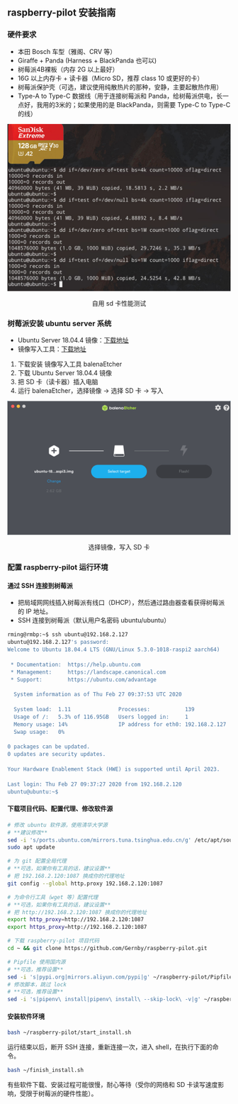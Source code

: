 ## raspberry-pilot 安装指南

### 硬件要求

- 本田 Bosch 车型（雅阁、CRV 等）
- Giraffe + Panda (Harness + BlackPanda 也可以)
- 树莓派4B裸板（内存 2G 以上最好）
- 16G 以上内存卡 + 读卡器（Micro SD，推荐 class 10 或更好的卡）
- 树莓派保护壳（可选，建议使用纯散热片的那种，安静，主要起散热作用）
- Type-A to Type-C 数据线（用于连接树莓派和 Panda，给树莓派供电，长一点好，我用的3米的；如果使用的是 BlackPanda，则需要 Type-C to Type-C 的线）


<center>
<img src="/files/raspberry_sdcard_io.jpg" class="max-h-400">
<p>自用 sd 卡性能测试</p>
</center>

### 树莓派安装 ubuntu server 系统


- Ubuntu Server 18.04.4 镜像：[下载地址](https://ubuntu.com/download/raspberry-pi/thank-you?version=18.04.4&architecture=arm64+raspi3)
- 镜像写入工具：[下载地址](https://www.balena.io/etcher/)


1. 下载安装 镜像写入工具 balenaEtcher
2. 下载 Ubuntu Server 18.04.4 镜像
3. 把 SD 卡（读卡器）插入电脑
4. 运行 balenaEtcher，选择镜像 -> 选择 SD 卡 -> 写入


<center>
<img src="/files/balena_flash.png" class="max-h-300">
<p>选择镜像，写入 SD 卡</p>
</center>


### 配置 raspberry-pilot 运行环境

#### 通过 SSH 连接到树莓派

- 把局域网网线插入树莓派有线口（DHCP），然后通过路由器查看获得树莓派的 IP 地址。
- SSH 连接到树莓派（默认用户名密码 ubuntu/ubuntu）

```bash
rming@rmbp:~$ ssh ubuntu@192.168.2.127
ubuntu@192.168.2.127's password:
Welcome to Ubuntu 18.04.4 LTS (GNU/Linux 5.3.0-1018-raspi2 aarch64)

 * Documentation:  https://help.ubuntu.com
 * Management:     https://landscape.canonical.com
 * Support:        https://ubuntu.com/advantage

  System information as of Thu Feb 27 09:37:53 UTC 2020

  System load:  1.11               Processes:           139
  Usage of /:   5.3% of 116.95GB   Users logged in:     1
  Memory usage: 14%                IP address for eth0: 192.168.2.127
  Swap usage:   0%

0 packages can be updated.
0 updates are security updates.

Your Hardware Enablement Stack (HWE) is supported until April 2023.

Last login: Thu Feb 27 09:37:27 2020 from 192.168.2.120
ubuntu@ubuntu:~$
```

#### 下载项目代码、配置代理、修改软件源

```bash
# 修改 ubuntu 软件源，使用清华大学源
# **建议修改**
sed -i 's/ports.ubuntu.com/mirrors.tuna.tsinghua.edu.cn/g' /etc/apt/sources.list
sudo apt update
```

```bash
# 为 git 配置全局代理
# **可选，如果你有工具的话，建议设置**
# 把 192.168.2.120:1087 换成你的代理地址
git config --global http.proxy 192.168.2.120:1087
```

```bash
# 为命令行工具（wget 等）配置代理
# **可选，如果你有工具的话，建议设置**
# 把 http://192.168.2.120:1087 换成你的代理地址
export http_proxy=http://192.168.2.120:1087
export https_proxy=http://192.168.2.120:1087
```

```bash
# 下载 raspberry-pilot 项目代码
cd ~ && git clone https://github.com/Gernby/raspberry-pilot.git
```

```bash
# Pipfile 使用国内源
# **可选，推荐设置**
sed -i 's|pypi.org|mirrors.aliyun.com/pypi|g' ~/raspberry-pilot/Pipfile
# 修改脚本，跳过 lock
# **可选，推荐设置**
sed -i 's|pipenv\ install|pipenv\ install\ --skip-lock\ -v|g' ~/raspberry-pilot/finish_install.sh
```

#### 安装软件环境

```bash
bash ~/raspberry-pilot/start_install.sh
```

运行结束以后，断开 SSH 连接，重新连接一次，进入 shell，在执行下面的命令。

```bash
bash ~/finish_install.sh
```

有些软件下载、安装过程可能很慢，耐心等待（受你的网络和 SD 卡读写速度影响，受限于树莓派的硬件性能）。
